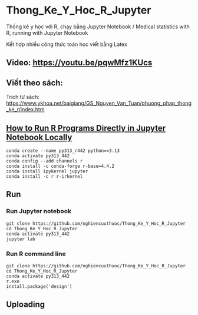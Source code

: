 # Thong_Ke_Y_Hoc_R_Jupyter
Thống kê y học với R, chạy bằng Jupyter Notebook / Medical statistics with R, running with Jupyter Notebook

Kết hợp nhiều công thức toán học viết bằng Latex

## Video: https://youtu.be/pqwMfz1KUcs
## Viết theo sách:
Trích từ sách: https://www.ykhoa.net/baigiang/GS_Nguyen_Van_Tuan/phuong_phap_thong_ke_r/index.htm

## [How to Run R Programs Directly in Jupyter Notebook Locally](https://www.freecodecamp.org/news/how-to-run-r-programs-directly-in-jupyter-notebook-locally/)
```
conda create --name py313_r442 python==3.13
conda activate py313_442
conda config --add channels r
conda install -c conda-forge r-base=4.4.2
conda install ipykernel jupyter
conda install -c r r-irkernel
```
## Run
### Run Jupyter notebook
```
git clone https://github.com/nghiencuuthuoc/Thong_Ke_Y_Hoc_R_Jupyter
cd Thong_Ke_Y_Hoc_R_Jupyter
conda activate py313_442
jupyter lab

```
### Run R command line

```
git clone https://github.com/nghiencuuthuoc/Thong_Ke_Y_Hoc_R_Jupyter
cd Thong_Ke_Y_Hoc_R_Jupyter
conda activate py313_442
r.exe
install.package('design')
```

## Uploading


